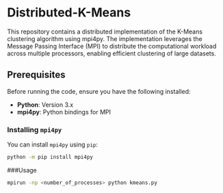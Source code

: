 # Distributed-K-Means 
This repository contains a distributed implementation of the K-Means clustering algorithm using mpi4py. The implementation leverages the Message Passing Interface (MPI) to distribute the computational workload across multiple processors, enabling efficient clustering of large datasets.

## Prerequisites

Before running the code, ensure you have the following installed:

- **Python**: Version 3.x
- **mpi4py**: Python bindings for MPI

### Installing `mpi4py`

You can install `mpi4py` using `pip`:

```bash
python -m pip install mpi4py
```` 

###Usage
```bash
mpirun -np <number_of_processes> python kmeans.py
